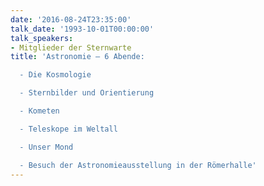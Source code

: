 ```yaml
---
date: '2016-08-24T23:35:00'
talk_date: '1993-10-01T00:00:00'
talk_speakers:
- Mitglieder der Sternwarte
title: 'Astronomie – 6 Abende:

  - Die Kosmologie

  - Sternbilder und Orientierung

  - Kometen

  - Teleskope im Weltall

  - Unser Mond

  - Besuch der Astronomieausstellung in der Römerhalle'
---
```

